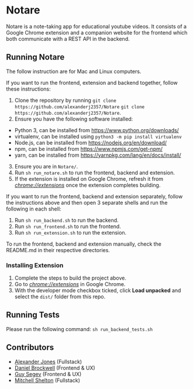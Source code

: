 # Notare

Notare is a note-taking app for educational youtube videos. It consists of a Google Chrome
extension and a companion website for the frontend which both communicate with a REST API in the backend.

## Running Notare

The follow instruction are for Mac and Linux computers.

If you want to run the frontend, extension and backend together, follow these instructions:

1. Clone the repository by running `git clone https://github.com/alexanderj2357/Notare`
`git clone https://github.com/alexanderj2357/Notare`.
2. Ensure you have the following software installed:
- Python 3, can be installed from https://www.python.org/downloads/
- virtualenv, can be installed using `python3 -m pip install virtualenv`
- Node.js, can be installed from https://nodejs.org/en/download/
- npm, can be installed from https://www.npmjs.com/get-npm/
- yarn, can be installed from https://yarnpkg.com/lang/en/docs/install/
3. Ensure you are in `Notare/`.
4. Run `sh run_notare.sh` to run the frontend, backend and extension.
5. If the extension is installed on Google Chrome, refresh it from [_chrome://extensions_](chrome://extensions) once the extension completes building.

If you want to run the frontend, backend and extension separately, follow the instructions above and then open 3 separate shells and run the following in each shell:

1. Run `sh run_backend.sh` to run the backend.
2. Run `sh run_frontend.sh` to run the frontend.
3. Run `sh run_extension.sh` to run the extension.

To run the frontend, backend and extension manually, check the README.md in their respective directories.

### Installing Extension

1.  Complete the steps to build the project above.
2.  Go to [_chrome://extensions_](chrome://extensions) in Google Chrome.
3.  With the developer mode checkbox ticked, click **Load unpacked** and select the `dist/` folder from this repo.

## Running Tests

Please run the following command: `sh run_backend_tests.sh`

## Contributors

- [Alexander Jones](https://github.com/alexanderj2357) (Fullstack)
- [Daniel Brockwell](https://github.com/Actom360) (Frontend & UX)
- [Guy Segev](https://github.com/atiredturtle) (Frontend & UX)
- [Mitchell Shelton](https://github.com/armoured) (Fullstack)
